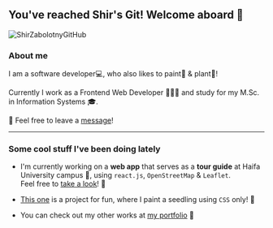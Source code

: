 ## You've reached Shir's Git! Welcome aboard :hibiscus:

![ShirZabolotnyGitHub](https://user-images.githubusercontent.com/40990488/103170618-3e9c1f00-484e-11eb-8962-6eba2d6a2c4a.png)

<!--
**shir0206/shir0206** is a ✨ _special_ ✨ repository because its `README.md` (this file) appears on your GitHub profile.

Here are some ideas to get you started:

- 🔭 I’m currently working on ...
- 🌱 I’m currently learning ...
- 👯 I’m looking to collaborate on ...
- 🤔 I’m looking for help with ...
- 💬 Ask me about ...
- 📫 How to reach me: ...
- 😄 Pronouns: ...
- ⚡ Fun fact: ...
-->

### About me

I am a software developer:computer:, who also likes to paint:art: & plant:herb:!

Currently I  work as a Frontend Web Developer  👩🏻‍💻 and study for my M.Sc. in Information Systems :mortar_board:.

:email: Feel free to leave a [message](mailto:shir0206@gmail.com)! 


<hr>

### Some cool stuff I've been doing lately

- I'm currently working on a **web app** that serves as a **tour guide** at Haifa University campus :pushpin:, using `react.js`, `OpenStreetMap` & `Leaflet`.<br>Feel free to [take a look](https://github.com/shir0206/uninav)! :eyes:

-  [This one](https://github.com/shir0206/PlantCSS) is a project for fun, where I paint a seedling using `CSS` only! :seedling:

-  You can check out my other works at [my portfolio](https://shir0206.github.io/ShirWeb/) 📝
